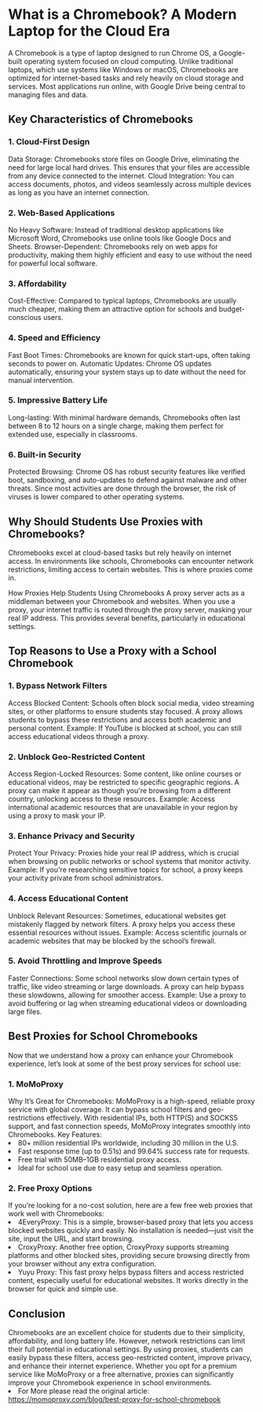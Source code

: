 <h1>What is a Chromebook? A Modern Laptop for the Cloud Era</h1>

A Chromebook is a type of laptop designed to run Chrome OS, a Google-built operating system focused on cloud computing. Unlike traditional laptops, which use systems like Windows or macOS, Chromebooks are optimized for internet-based tasks and rely heavily on cloud storage and services. Most applications run online, with Google Drive being central to managing files and data.

<h2>Key Characteristics of Chromebooks</h2>
<h3>1. Cloud-First Design</h3>
Data Storage: Chromebooks store files on Google Drive, eliminating the need for large local hard drives. This ensures that your files are accessible from any device connected to the internet.
Cloud Integration: You can access documents, photos, and videos seamlessly across multiple devices as long as you have an internet connection.
<h3>2. Web-Based Applications</h3>
No Heavy Software: Instead of traditional desktop applications like Microsoft Word, Chromebooks use online tools like Google Docs and Sheets.
Browser-Dependent: Chromebooks rely on web apps for productivity, making them highly efficient and easy to use without the need for powerful local software.
<h3>3. Affordability</h3>
Cost-Effective: Compared to typical laptops, Chromebooks are usually much cheaper, making them an attractive option for schools and budget-conscious users.
<h3>4. Speed and Efficiency</h3>
Fast Boot Times: Chromebooks are known for quick start-ups, often taking seconds to power on.
Automatic Updates: Chrome OS updates automatically, ensuring your system stays up to date without the need for manual intervention.
<h3>5. Impressive Battery Life</h3>
Long-lasting: With minimal hardware demands, Chromebooks often last between 8 to 12 hours on a single charge, making them perfect for extended use, especially in classrooms.
<h3>6. Built-in Security</h3>
Protected Browsing: Chrome OS has robust security features like verified boot, sandboxing, and auto-updates to defend against malware and other threats. Since most activities are done through the browser, the risk of viruses is lower compared to other operating systems.
<h2>Why Should Students Use Proxies with Chromebooks?</h2>
Chromebooks excel at cloud-based tasks but rely heavily on internet access. In environments like schools, Chromebooks can encounter network restrictions, limiting access to certain websites. This is where proxies come in.

How Proxies Help Students Using Chromebooks
A proxy server acts as a middleman between your Chromebook and websites. When you use a proxy, your internet traffic is routed through the proxy server, masking your real IP address. This provides several benefits, particularly in educational settings.

<h2>Top Reasons to Use a Proxy with a School Chromebook</h2>
<h3>1. Bypass Network Filters</h3>
Access Blocked Content: Schools often block social media, video streaming sites, or other platforms to ensure students stay focused. A proxy allows students to bypass these restrictions and access both academic and personal content.
Example: If YouTube is blocked at school, you can still access educational videos through a proxy.
<h3>2. Unblock Geo-Restricted Content</h3>
Access Region-Locked Resources: Some content, like online courses or educational videos, may be restricted to specific geographic regions. A proxy can make it appear as though you're browsing from a different country, unlocking access to these resources.
Example: Access international academic resources that are unavailable in your region by using a proxy to mask your IP.
<h3>3. Enhance Privacy and Security</h3>
Protect Your Privacy: Proxies hide your real IP address, which is crucial when browsing on public networks or school systems that monitor activity.
Example: If you're researching sensitive topics for school, a proxy keeps your activity private from school administrators.
<h3>4. Access Educational Content</h3>
Unblock Relevant Resources: Sometimes, educational websites get mistakenly flagged by network filters. A proxy helps you access these essential resources without issues.
Example: Access scientific journals or academic websites that may be blocked by the school’s firewall.
<h3>5. Avoid Throttling and Improve Speeds</h3>
Faster Connections: Some school networks slow down certain types of traffic, like video streaming or large downloads. A proxy can help bypass these slowdowns, allowing for smoother access.
Example: Use a proxy to avoid buffering or lag when streaming educational videos or downloading large files.
<h2>Best Proxies for School Chromebooks</h2>
Now that we understand how a proxy can enhance your Chromebook experience, let’s look at some of the best proxy services for school use:

<h3>1. MoMoProxy</h3>
Why It’s Great for Chromebooks: MoMoProxy is a high-speed, reliable proxy service with global coverage. It can bypass school filters and geo-restrictions effectively. With residential IPs, both HTTP(S) and SOCKS5 support, and fast connection speeds, MoMoProxy integrates smoothly into Chromebooks.
Key Features:
<li>80+ million residential IPs worldwide, including 30 million in the U.S.</li>
<li>Fast response time (up to 0.51s) and 99.64% success rate for requests.</li>
<li>Free trial with 50MB–1GB residential proxy access.</li>
<li>Ideal for school use due to easy setup and seamless operation.</li>
<h3>2. Free Proxy Options</h3>
If you’re looking for a no-cost solution, here are a few free web proxies that work well with Chromebooks:

<li>4EveryProxy: This is a simple, browser-based proxy that lets you access blocked websites quickly and easily. No installation is needed—just visit the site, input the URL, and start browsing.</li>

<li>CroxyProxy: Another free option, CroxyProxy supports streaming platforms and other blocked sites, providing secure browsing directly from your browser without any extra configuration.</li>

<li>Yuyu Proxy: This fast proxy helps bypass filters and access restricted content, especially useful for educational websites. It works directly in the browser for quick and simple use.</li>

<h2>Conclusion</h2>
Chromebooks are an excellent choice for students due to their simplicity, affordability, and long battery life. However, network restrictions can limit their full potential in educational settings. By using proxies, students can easily bypass these filters, access geo-restricted content, improve privacy, and enhance their internet experience. Whether you opt for a premium service like MoMoProxy or a free alternative, proxies can significantly improve your Chromebook experience in school environments.
<li>For More please read the original article:
<a href="https://momoproxy.com/blog/best-proxy-for-school-chromebook">https://momoproxy.com/blog/best-proxy-for-school-chromebook</a>
</li>
